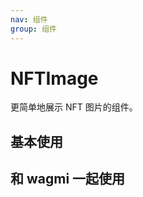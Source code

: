 ```yaml
---
nav: 组件
group: 组件
---
```


# NFTImage

更简单地展示 NFT 图片的组件。

## 基本使用

<code src="./demos/simple.tsx"></code>

## 和 wagmi 一起使用

<code src="./demos/wagmi.tsx"></code>
